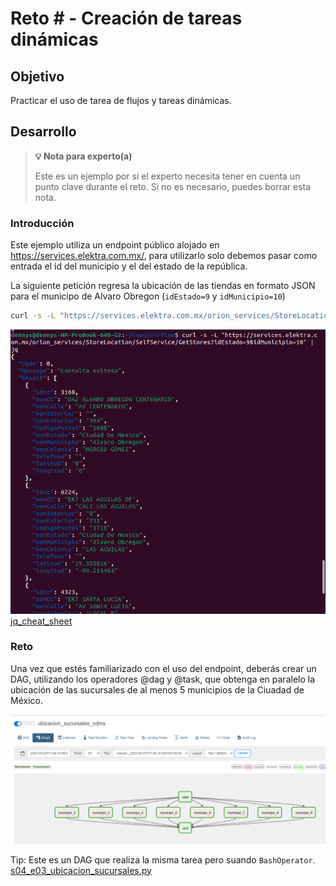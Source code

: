 # Reto # - Creación de tareas dinámicas

## Objetivo

Practicar el uso de tarea de flujos y tareas dinámicas.

## Desarrollo

>**💡 Nota para experto(a)**
>
> Este es un ejemplo por si el experto necesita tener en cuenta un punto clave durante el reto.
>Si no es necesario, puedes borrar esta nota.

### Introducción

Este ejemplo utiliza un endpoint público alojado en https://services.elektra.com.mx/, para utilizarlo solo debemos pasar como entrada el id del municipio y el del estado de la república.

La siguiente petición regresa la ubicación de las tiendas en formato JSON para el municipo de Alvaro Obregon (`idEstado=9` y `idMunicipio=10`)

```bash
curl -s -L "https://services.elektra.com.mx/orion_services/StoreLocation/SelfService/GetStores?idEstado=9&idMunicipio=10
```
![image](/Sesion-04/Ejemplo-03/assets/img/services_get_stores.png)
[jq_cheat_sheet](/Sesion-04/Ejemplo-03/jq-cheetsheet.md)

### Reto

Una vez que estés familiarizado con el uso del endpoint, deberás crear un DAG, utilizando los operadores @dag y @task, que obtenga en paralelo la ubicación de las sucursales de al menos 5 municipios de la Ciuadad de México.

![dag_ubicacion_sucursales_cdmx.png](/Sesion-04/Ejemplo-03/assets/img/dag_ubicacion_sucursales_cdmx.png)

Tip: Este es un DAG que realiza la misma tarea pero suando `BashOperator`. [s04_e03_ubicacion_sucursales.py](/Sesion-04/Ejemplo-03/assets/dags/s04_e03_ubicacion_sucursales.py)

